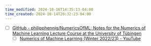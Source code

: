 ```yaml
---
time_modified: 2024-10-16T14:35:13-04:00
time_created: 2024-10-14T20:32:23-04:00
---
```


- [ ] [GitHub - philipphennig/NumericsOfML: Notes for the Numerics of Machine Learning Lecture Course at the University of Tübingen](https://github.com/philipphennig/NumericsOfML)
	- [ ] [Numerics of Machine Learning (Winter 2022/23) - YouTube](https://www.youtube.com/playlist?list=PL05umP7R6ij2lwDdj7IkuHoP9vHlEcH0s)